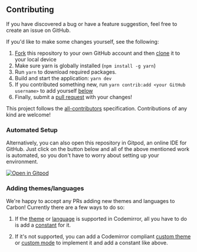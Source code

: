 ## Contributing

If you have discovered a bug or have a feature suggestion, feel free to create an issue on GitHub.

If you'd like to make some changes yourself, see the following:

1. [Fork](https://help.github.com/articles/fork-a-repo/) this repository to your own GitHub account and then [clone](https://help.github.com/articles/cloning-a-repository/) it to your local device
2. Make sure yarn is globally installed (`npm install -g yarn`)
3. Run `yarn` to download required packages.
4. Build and start the application: `yarn dev`
5. If you contributed something new, run `yarn contrib:add <your GitHub username>` to add yourself [below](#contributors)
6. Finally, submit a [pull request](https://help.github.com/articles/creating-a-pull-request-from-a-fork/) with your changes!

This project follows the [all-contributors](https://github.com/kentcdodds/all-contributors) specification. Contributions of any kind are welcome!

### Automated Setup

Alternatively, you can also open this repository in Gitpod, an online IDE for GitHub. Just click on the button below and all of the above mentioned work is automated, so you don't have to worry about setting up your environment.

[![Open in Gitpod](https://gitpod.io/button/open-in-gitpod.svg)](https://gitpod.io/#https://github.com/dawnlabs/carbon)

### Adding themes/languages

We're happy to accept any PRs adding new themes and languages to Carbon! Currently there are a few ways to do so:

1. If the [theme](https://codemirror.net/demo/theme.html) or [language](https://codemirror.net/mode/index.html) is supported in Codemirror, all you have to do is add a [constant](https://github.com/dawnlabs/carbon/blob/master/lib/constants.js) for it.

2. If it's not supported, you can add a Codemirror compliant [custom theme](https://github.com/dawnlabs/carbon/tree/master/static/themes) or [custom mode](https://github.com/dawnlabs/carbon/tree/master/lib/custom/modes) to implement it and add a constant like above.
